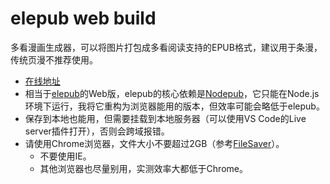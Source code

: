 # elepub web build

多看漫画生成器，可以将图片打包成多看阅读支持的EPUB格式，建议用于条漫，传统页漫不推荐使用。

* [在线地址](https://taiyuuki.github.io/elepub-web-build/)
* 相当于[elepub](https://github.com/taiyuuki/elepub)的Web版，elepub的核心依赖是[Nodepub](https://github.com/kcartlidge/nodepub)，它只能在Node.js环境下运行，我将它重构为浏览器能用的版本，但效率可能会略低于elepub。
* 保存到本地也能用，但需要挂载到本地服务器（可以使用VS Code的Live server插件打开），否则会跨域报错。
* 请使用Chrome浏览器，文件大小不要超过2GB（参考[FileSaver](https://github.com/eligrey/FileSaver.js)）。
  * 不要使用IE。
  * 其他浏览器也尽量别用，实测效率大都低于Chrome。